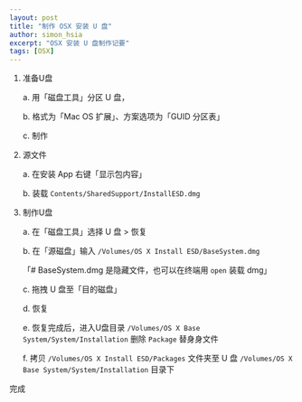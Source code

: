 ```yaml
---
layout: post
title: "制作 OSX 安装 U 盘"
author: simon_hsia
excerpt: "OSX 安装 U 盘制作记要"
tags: [OSX]
---
```


1. 准备U盘

	a. 用「磁盘工具」分区 U 盘，

	b. 格式为「Mac OS 扩展」、方案选项为「GUID 分区表」

	c. 制作

2. 源文件

	a. 在安装 App 右键「显示包内容」

	b. 装载 `Contents/SharedSupport/InstallESD.dmg`

3. 制作U盘

	a. 在「磁盘工具」选择 U 盘 > 恢复

	b. 在「源磁盘」输入 `/Volumes/OS X Install ESD/BaseSystem.dmg`

	「# BaseSystem.dmg 是隐藏文件，也可以在终端用 `open` 装载 dmg」

	c. 拖拽 U 盘至「目的磁盘」

	d. 恢复

	e. 恢复完成后，进入U盘目录 `/Volumes/OS X Base System/System/Installation` 删除 `Package` 替身身文件

	f. 拷贝  `/Volumes/OS X Install ESD/Packages`  文件夹至 U 盘 `/Volumes/OS X Base System/System/Installation` 目录下

完成 
